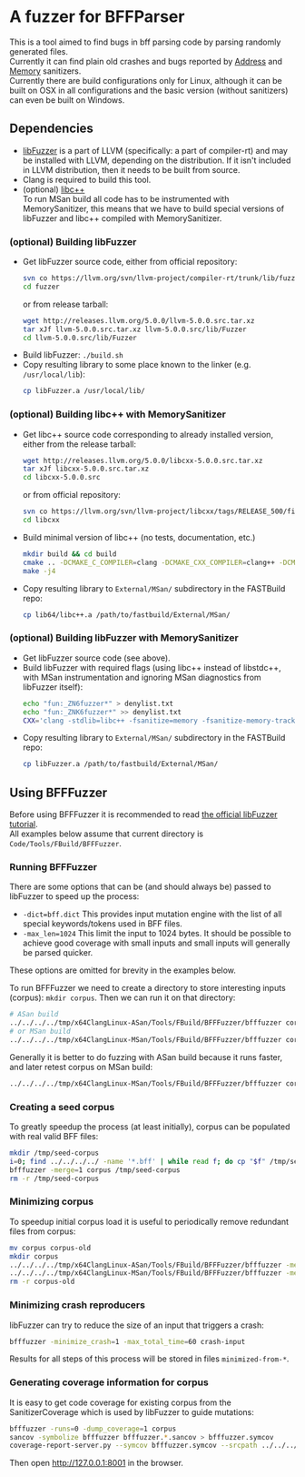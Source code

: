 # A fuzzer for BFFParser
This is a tool aimed to find bugs in bff parsing code by parsing randomly generated files.  
Currently it can find plain old crashes and bugs reported by [Address](https://clang.llvm.org/docs/AddressSanitizer.html) and [Memory](https://clang.llvm.org/docs/MemorySanitizer.html) sanitizers.  
Currently there are build configurations only for Linux, although it can be built on OSX in all configurations and the basic version (without sanitizers) can even be built on Windows.

## Dependencies
*   [libFuzzer](http://llvm.org/docs/LibFuzzer.html) is a part of LLVM (specifically: a part of compiler-rt) and may be installed with LLVM, depending on the distribution. If it isn't included in LLVM distribution, then it needs to be built from source.
*   Clang is required to build this tool.
*   (optional) [libc++](http://libcxx.llvm.org/docs/)  
    To run MSan build all code has to be instrumented with MemorySanitizer, this means that we have to build special versions of libFuzzer and libc++ compiled with MemorySanitizer.

### (optional) Building libFuzzer
*   Get libFuzzer source code, either from official repository:
    ```bash
    svn co https://llvm.org/svn/llvm-project/compiler-rt/trunk/lib/fuzzer/ fuzzer
    cd fuzzer
    ```
    or from release tarball:
    ```bash
    wget http://releases.llvm.org/5.0.0/llvm-5.0.0.src.tar.xz
    tar xJf llvm-5.0.0.src.tar.xz llvm-5.0.0.src/lib/Fuzzer
    cd llvm-5.0.0.src/lib/Fuzzer
    ```
*   Build libFuzzer: `./build.sh`
*   Copy resulting library to some place known to the linker (e.g. `/usr/local/lib`):
    ```bash
    cp libFuzzer.a /usr/local/lib/
    ```

### (optional) Building libc++ with MemorySanitizer
*   Get libc++ source code corresponding to already installed version, either from the release tarball:
    ```bash
    wget http://releases.llvm.org/5.0.0/libcxx-5.0.0.src.tar.xz
    tar xJf libcxx-5.0.0.src.tar.xz
    cd libcxx-5.0.0.src
    ```
    or from official repository:
    ```bash
    svn co https://llvm.org/svn/llvm-project/libcxx/tags/RELEASE_500/final/ libcxx
    cd libcxx
    ```
*   Build minimal version of libc++ (no tests, documentation, etc.)
    ```bash
    mkdir build && cd build
    cmake .. -DCMAKE_C_COMPILER=clang -DCMAKE_CXX_COMPILER=clang++ -DCMAKE_BUILD_TYPE=Release -DLLVM_USE_SANITIZER=MemoryWithOrigins -DLIBCXX_USE_COMPILER_RT=ON -DLIBCXX_CXX_ABI=libcxxabi -DLIBCXX_CXX_ABI_INCLUDE_PATHS=/usr/include/c++/v1 -DLIBCXX_ENABLE_EXPERIMENTAL_LIBRARY=NO -DLIBCXX_INCLUDE_BENCHMARKS=NO -DLIBCXX_INCLUDE_TESTS=NO -DLIBCXX_INCLUDE_DOCS=NO
    make -j4
    ```
*   Copy resulting library to `External/MSan/` subdirectory in the FASTBuild repo:
    ```bash
    cp lib64/libc++.a /path/to/fastbuild/External/MSan/
    ```

### (optional) Building libFuzzer with MemorySanitizer
*   Get libFuzzer source code (see above).
*   Build libFuzzer with required flags (using libc++ instead of libstdc++, with MSan instrumentation and ignoring MSan diagnostics from libFuzzer itself):
    ```bash
    echo "fun:_ZN6fuzzer*" > denylist.txt
    echo "fun:_ZNK6fuzzer*" >> denylist.txt
    CXX='clang -stdlib=libc++ -fsanitize=memory -fsanitize-memory-track-origins -fsanitize-blacklist=denylist.txt' ./build.sh
    ```
*   Copy resulting library to `External/MSan/` subdirectory in the FASTBuild repo:
    ```bash
    cp libFuzzer.a /path/to/fastbuild/External/MSan/
    ```

## Using BFFFuzzer
Before using BFFFuzzer it is recommended to read [the official libFuzzer tutorial](https://github.com/google/fuzzer-test-suite/blob/master/tutorial/libFuzzerTutorial.md).  
All examples below assume that current directory is `Code/Tools/FBuild/BFFFuzzer`.

### Running BFFFuzzer
There are some options that can be (and should always be) passed to libFuzzer to speed up the process:
*   `-dict=bff.dict` This provides input mutation engine with the list of all special keywords/tokens used in BFF files.
*   `-max_len=1024` This limit the input to 1024 bytes. It should be possible to achieve good coverage with small inputs and small inputs will generally be parsed quicker.

These options are omitted for brevity in the examples below.

To run BFFFuzzer we need to create a directory to store interesting inputs (corpus): `mkdir corpus`.
Then we can run it on that directory:
```bash
# ASan build
../../../../tmp/x64ClangLinux-ASan/Tools/FBuild/BFFFuzzer/bfffuzzer corpus
# or MSan build
../../../../tmp/x64ClangLinux-MSan/Tools/FBuild/BFFFuzzer/bfffuzzer corpus
```
Generally it is better to do fuzzing with ASan build because it runs faster, and later retest corpus on MSan build:
```bash
../../../../tmp/x64ClangLinux-MSan/Tools/FBuild/BFFFuzzer/bfffuzzer corpus/*
```

### Creating a seed corpus
To greatly speedup the process (at least initially), corpus can be populated with real valid BFF files:
```bash
mkdir /tmp/seed-corpus
i=0; find ../../../../ -name '*.bff' | while read f; do cp "$f" /tmp/seed-corpus/$i; i=$((i+1)); done
bfffuzzer -merge=1 corpus /tmp/seed-corpus
rm -r /tmp/seed-corpus
```

### Minimizing corpus
To speedup initial corpus load it is useful to periodically remove redundant files from corpus:
```bash
mv corpus corpus-old
mkdir corpus
../../../../tmp/x64ClangLinux-ASan/Tools/FBuild/BFFFuzzer/bfffuzzer -merge=1 corpus corpus-old
../../../../tmp/x64ClangLinux-MSan/Tools/FBuild/BFFFuzzer/bfffuzzer -merge=1 corpus corpus-old
rm -r corpus-old
```

### Minimizing crash reproducers
libFuzzer can try to reduce the size of an input that triggers a crash:
```bash
bfffuzzer -minimize_crash=1 -max_total_time=60 crash-input
```
Results for all steps of this process will be stored in files `minimized-from-*`.

### Generating coverage information for corpus
It is easy to get code coverage for existing corpus from the SanitizerCoverage which is used by libFuzzer to guide mutations:
```bash
bfffuzzer -runs=0 -dump_coverage=1 corpus
sancov -symbolize bfffuzzer bfffuzzer.*.sancov > bfffuzzer.symcov
coverage-report-server.py --symcov bfffuzzer.symcov --srcpath ../../../../
```
Then open http://127.0.0.1:8001 in the browser.
